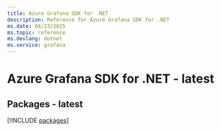 ```yaml
---
title: Azure Grafana SDK for .NET
description: Reference for Azure Grafana SDK for .NET
ms.date: 04/23/2025
ms.topic: reference
ms.devlang: dotnet
ms.service: grafana
---
```

# Azure Grafana SDK for .NET - latest
## Packages - latest
[!INCLUDE [packages](grafana-index.md)]